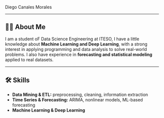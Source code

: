 
Diego Canales Morales  

---

## 👨‍🎓 About Me  

I am a student oF Data Science Engineering at ITESO, I have a little knowledge about **Machine Learning and Deep Learning**, with a strong interest in applying programming and data analysis to solve real-world problems. I also have experience in **forecasting and statistical modeling** applied to real datasets.  

---

## 🛠️ Skills  

- **Data Mining & ETL:** preprocessing, cleaning, information extraction  
- **Time Series & Forecasting:** ARIMA, nonlinear models, ML-based forecasting  
- **Machine Learning & Deep Learning**  
